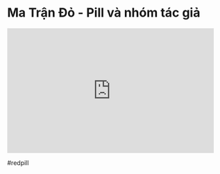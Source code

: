 # Ma Trận Đỏ - Pill và nhóm tác giả

<iframe src="https://1drv.ms/w/c/5de5cb37d7fc8265/IQSYYq-kjP_uQpu6fZIpgKaqARWh87cfmEQ2GWqSvcUUKbM" width="476" height="288" frameborder="0" scrolling="no"></iframe>

#redpill
